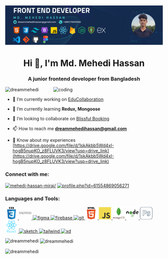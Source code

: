 ![logo](https://github.com/dreammehedi/dreammehedi/blob/main/linkedin%20banner.png)
<h1 align="center">Hi 👋, I'm Md. Mehedi Hassan</h1>
<h3 align="center">A junior frontend developer from Bangladesh</h3>
<img src="https://i.ibb.co/QNqMszv/Animation-1718013791408.gif" alt="coding" align="right" width="350" />
<p align="left"> <img src="https://komarev.com/ghpvc/?username=dreammehedi&label=Profile%20views&color=0e75b6&style=flat" alt="dreammehedi" /> </p>

- 🔭 I’m currently working on [EduCollaboration](https://educollaborate-study.web.app/)

- 🌱 I’m currently learning **Redux, Mongoose**

- 👯 I’m looking to collaborate on [Blissful Booking](https://blissful-bookings.firebaseapp.com/)

- 📫 How to reach me **dreammehedihassan@gmail.com**

- 📄 Know about my experiences [https://drive.google.com/file/d/1skAkbb5Wd4xI-hogB5nupKO_z8FLUVK3/view?usp=drive_link](https://drive.google.com/file/d/1skAkbb5Wd4xI-hogB5nupKO_z8FLUVK3/view?usp=drive_link)

<h3 align="left">Connect with me:</h3>
<p align="left">
<a href="https://linkedin.com/in/mehedi-hassan-miraj/" target="blank"><img align="center" src="https://raw.githubusercontent.com/rahuldkjain/github-profile-readme-generator/master/src/images/icons/Social/linked-in-alt.svg" alt="mehedi-hassan-miraj/" height="30" width="40" /></a>
<a href="https://fb.com/profile.php?id=61554869056271" target="blank"><img align="center" src="https://raw.githubusercontent.com/rahuldkjain/github-profile-readme-generator/master/src/images/icons/Social/facebook.svg" alt="profile.php?id=61554869056271" height="30" width="40" /></a>
</p>

<h3 align="left">Languages and Tools:</h3>
<p align="left"> <a href="https://www.w3schools.com/css/" target="_blank" rel="noreferrer"> <img src="https://raw.githubusercontent.com/devicons/devicon/master/icons/css3/css3-original-wordmark.svg" alt="css3" width="40" height="40"/> </a> <a href="https://expressjs.com" target="_blank" rel="noreferrer"> <img src="https://raw.githubusercontent.com/devicons/devicon/master/icons/express/express-original-wordmark.svg" alt="express" width="40" height="40"/> </a> <a href="https://www.figma.com/" target="_blank" rel="noreferrer"> <img src="https://www.vectorlogo.zone/logos/figma/figma-icon.svg" alt="figma" width="40" height="40"/> </a> <a href="https://firebase.google.com/" target="_blank" rel="noreferrer"> <img src="https://www.vectorlogo.zone/logos/firebase/firebase-icon.svg" alt="firebase" width="40" height="40"/> </a> <a href="https://git-scm.com/" target="_blank" rel="noreferrer"> <img src="https://www.vectorlogo.zone/logos/git-scm/git-scm-icon.svg" alt="git" width="40" height="40"/> </a> <a href="https://www.w3.org/html/" target="_blank" rel="noreferrer"> <img src="https://raw.githubusercontent.com/devicons/devicon/master/icons/html5/html5-original-wordmark.svg" alt="html5" width="40" height="40"/> </a> <a href="https://developer.mozilla.org/en-US/docs/Web/JavaScript" target="_blank" rel="noreferrer"> <img src="https://raw.githubusercontent.com/devicons/devicon/master/icons/javascript/javascript-original.svg" alt="javascript" width="40" height="40"/> </a> <a href="https://www.mongodb.com/" target="_blank" rel="noreferrer"> <img src="https://raw.githubusercontent.com/devicons/devicon/master/icons/mongodb/mongodb-original-wordmark.svg" alt="mongodb" width="40" height="40"/> </a> <a href="https://nodejs.org" target="_blank" rel="noreferrer"> <img src="https://raw.githubusercontent.com/devicons/devicon/master/icons/nodejs/nodejs-original-wordmark.svg" alt="nodejs" width="40" height="40"/> </a> <a href="https://www.photoshop.com/en" target="_blank" rel="noreferrer"> <img src="https://raw.githubusercontent.com/devicons/devicon/master/icons/photoshop/photoshop-line.svg" alt="photoshop" width="40" height="40"/> </a> <a href="https://reactjs.org/" target="_blank" rel="noreferrer"> <img src="https://raw.githubusercontent.com/devicons/devicon/master/icons/react/react-original-wordmark.svg" alt="react" width="40" height="40"/> </a> <a href="https://www.sketch.com/" target="_blank" rel="noreferrer"> <img src="https://www.vectorlogo.zone/logos/sketchapp/sketchapp-icon.svg" alt="sketch" width="40" height="40"/> </a> <a href="https://tailwindcss.com/" target="_blank" rel="noreferrer"> <img src="https://www.vectorlogo.zone/logos/tailwindcss/tailwindcss-icon.svg" alt="tailwind" width="40" height="40"/> </a> <a href="https://www.adobe.com/products/xd.html" target="_blank" rel="noreferrer"> <img src="https://cdn.worldvectorlogo.com/logos/adobe-xd.svg" alt="xd" width="40" height="40"/> </a> </p>

<p><img align="left" src="https://github-readme-stats.vercel.app/api/top-langs?username=dreammehedi&show_icons=true&locale=en&layout=compact" alt="dreammehedi" /></p>

<p>&nbsp;<img align="center" src="https://github-readme-stats.vercel.app/api?username=dreammehedi&show_icons=true&locale=en" alt="dreammehedi" /></p>

<p><img align="center" src="https://github-readme-streak-stats.herokuapp.com/?user=dreammehedi&" alt="dreammehedi" /></p>
